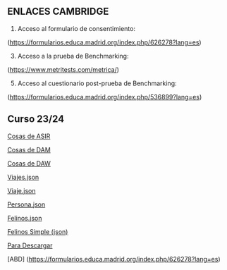 ## ENLACES CAMBRIDGE
1. Acceso al formulario de consentimiento:
   
(https://formularios.educa.madrid.org/index.php/626278?lang=es)

3. Acceso a la prueba de Benchmarking:
   
(https://www.metritests.com/metrica/)

5. Acceso al cuestionario post-prueba de Benchmarking:
   
(https://formularios.educa.madrid.org/index.php/536899?lang=es)



## Curso 23/24


[Cosas de ASIR](asir.md)

[Cosas de DAM](dam.md)

[Cosas de DAW](daw.md)

[Viajes.json](viajes.json)

[Viaje.json](viaje.json)

[Persona.json](persona.json)

[Felinos.json](felinos.json)

[Felinos Simple (json)](felinosSimple.json)

[Para Descargar](exam_IAW.zip)

[ABD] (https://formularios.educa.madrid.org/index.php/626278?lang=es)
 
